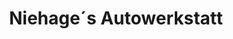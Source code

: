---
title: "Niehage´s Autowerkstatt"
url: /wiesbaden/niehage-s-autowerkstatt/
shop: Autowerkstatt
---